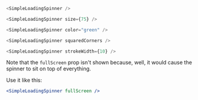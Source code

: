 ```js
<SimpleLoadingSpinner />

<SimpleLoadingSpinner size={75} />

<SimpleLoadingSpinner color="green" />

<SimpleLoadingSpinner squaredCorners />

<SimpleLoadingSpinner strokeWidth={10} />
```

Note that the `fullScreen` prop isn't shown because, well, it would cause the spinner to sit on top of everything.

Use it like this:
```jsx static
<SimpleLoadingSpinner fullScreen />
```
